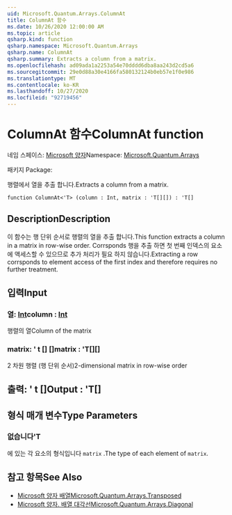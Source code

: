 ```yaml
---
uid: Microsoft.Quantum.Arrays.ColumnAt
title: ColumnAt 함수
ms.date: 10/26/2020 12:00:00 AM
ms.topic: article
qsharp.kind: function
qsharp.namespace: Microsoft.Quantum.Arrays
qsharp.name: ColumnAt
qsharp.summary: Extracts a column from a matrix.
ms.openlocfilehash: ad09ada1a2253a54e70dddd6dba8aa243d2cd5a6
ms.sourcegitcommit: 29e0d88a30e4166fa580132124b0eb57e1f0e986
ms.translationtype: MT
ms.contentlocale: ko-KR
ms.lasthandoff: 10/27/2020
ms.locfileid: "92719456"
---
```

# <a name="columnat-function"></a><span data-ttu-id="51902-102">ColumnAt 함수</span><span class="sxs-lookup"><span data-stu-id="51902-102">ColumnAt function</span></span>

<span data-ttu-id="51902-103">네임 스페이스: [Microsoft 양자](xref:Microsoft.Quantum.Arrays)</span><span class="sxs-lookup"><span data-stu-id="51902-103">Namespace: [Microsoft.Quantum.Arrays](xref:Microsoft.Quantum.Arrays)</span></span>

<span data-ttu-id="51902-104">패키지 [](https://nuget.org/packages/)</span><span class="sxs-lookup"><span data-stu-id="51902-104">Package: [](https://nuget.org/packages/)</span></span>


<span data-ttu-id="51902-105">행렬에서 열을 추출 합니다.</span><span class="sxs-lookup"><span data-stu-id="51902-105">Extracts a column from a matrix.</span></span>

```qsharp
function ColumnAt<'T> (column : Int, matrix : 'T[][]) : 'T[]
```


## <a name="description"></a><span data-ttu-id="51902-106">Description</span><span class="sxs-lookup"><span data-stu-id="51902-106">Description</span></span>

<span data-ttu-id="51902-107">이 함수는 행 단위 순서로 행렬의 열을 추출 합니다.</span><span class="sxs-lookup"><span data-stu-id="51902-107">This function extracts a column in a matrix in row-wise order.</span></span>
<span data-ttu-id="51902-108">Corrsponds 행을 추출 하면 첫 번째 인덱스의 요소에 액세스할 수 있으므로 추가 처리가 필요 하지 않습니다.</span><span class="sxs-lookup"><span data-stu-id="51902-108">Extracting a row corrsponds to element access of the first index and therefore requires no further treatment.</span></span>

## <a name="input"></a><span data-ttu-id="51902-109">입력</span><span class="sxs-lookup"><span data-stu-id="51902-109">Input</span></span>

### <a name="column--int"></a><span data-ttu-id="51902-110">열: [Int](xref:microsoft.quantum.lang-ref.int)</span><span class="sxs-lookup"><span data-stu-id="51902-110">column : [Int](xref:microsoft.quantum.lang-ref.int)</span></span>

<span data-ttu-id="51902-111">행렬의 열</span><span class="sxs-lookup"><span data-stu-id="51902-111">Column of the matrix</span></span>


### <a name="matrix--t"></a><span data-ttu-id="51902-112">matrix: ' t [] []</span><span class="sxs-lookup"><span data-stu-id="51902-112">matrix : 'T[][]</span></span>

<span data-ttu-id="51902-113">2 차원 행렬 (행 단위 순서)</span><span class="sxs-lookup"><span data-stu-id="51902-113">2-dimensional matrix in row-wise order</span></span>



## <a name="output--t"></a><span data-ttu-id="51902-114">출력: ' t []</span><span class="sxs-lookup"><span data-stu-id="51902-114">Output : 'T[]</span></span>



## <a name="type-parameters"></a><span data-ttu-id="51902-115">형식 매개 변수</span><span class="sxs-lookup"><span data-stu-id="51902-115">Type Parameters</span></span>

### <a name="t"></a><span data-ttu-id="51902-116">없습니다</span><span class="sxs-lookup"><span data-stu-id="51902-116">'T</span></span>

<span data-ttu-id="51902-117">에 있는 각 요소의 형식입니다 `matrix` .</span><span class="sxs-lookup"><span data-stu-id="51902-117">The type of each element of `matrix`.</span></span>

## <a name="see-also"></a><span data-ttu-id="51902-118">참고 항목</span><span class="sxs-lookup"><span data-stu-id="51902-118">See Also</span></span>

- [<span data-ttu-id="51902-119">Microsoft 양자 배열</span><span class="sxs-lookup"><span data-stu-id="51902-119">Microsoft.Quantum.Arrays.Transposed</span></span>](xref:Microsoft.Quantum.Arrays.Transposed)
- [<span data-ttu-id="51902-120">Microsoft 양자. 배열 대각선</span><span class="sxs-lookup"><span data-stu-id="51902-120">Microsoft.Quantum.Arrays.Diagonal</span></span>](xref:Microsoft.Quantum.Arrays.Diagonal)